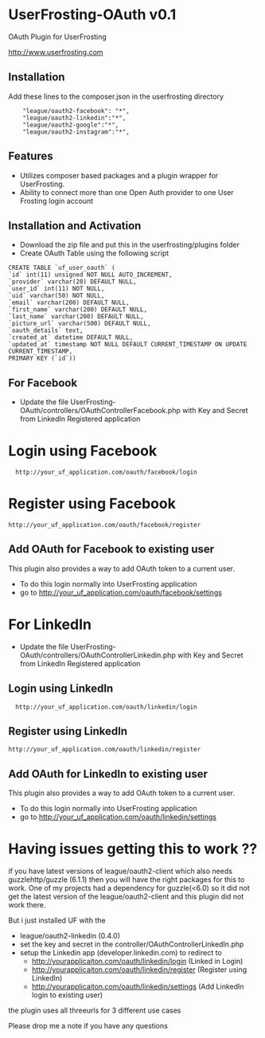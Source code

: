 # UserFrosting-OAuth v0.1

OAuth Plugin for UserFrosting

http://www.userfrosting.com


## Installation

Add these lines to the composer.json in the userfrosting directory

        "league/oauth2-facebook": "*",
        "league/oauth2-linkedin":"*",
        "league/oauth2-google":"*",
        "league/oauth2-instagram":"*",

## Features

- Utilizes composer based packages and a plugin wrapper for UserFrosting.
- Ability to connect more than one Open Auth provider to one User Frosting login account

## Installation and Activation

- Download the zip file and put this in the userfrosting/plugins folder
- Create OAuth Table using the following script

```
CREATE TABLE `uf_user_oauth` (
`id` int(11) unsigned NOT NULL AUTO_INCREMENT,
`provider` varchar(20) DEFAULT NULL,
`user_id` int(11) NOT NULL,
`uid` varchar(50) NOT NULL,
`email` varchar(200) DEFAULT NULL,
`first_name` varchar(200) DEFAULT NULL,
`last_name` varchar(200) DEFAULT NULL,
`picture_url` varchar(500) DEFAULT NULL,
`oauth_details` text,
`created_at` datetime DEFAULT NULL,
`updated_at` timestamp NOT NULL DEFAULT CURRENT_TIMESTAMP ON UPDATE CURRENT_TIMESTAMP,
PRIMARY KEY (`id`))
```

## For Facebook
- Update the file UserFrosting-OAuth/controllers/OAuthControllerFacebook.php 
with Key and Secret from LinkedIn Registered application

# Login using Facebook
      http://your_uf_application.com/oauth/facebook/login
# Register using Facebook 
    http://your_uf_application.com/oauth/facebook/register
    
## Add OAuth for Facebook to existing user 
This plugin also provides a way to add OAuth token to a current user. 
 - To do this login normally into UserFrosting application
 - go to http://your_uf_application.com/oauth/facebook/settings
    

# For LinkedIn
- Update the file UserFrosting-OAuth/controllers/OAuthControllerLinkedin.php 
with Key and Secret from LinkedIn Registered application

## Login using LinkedIn
      http://your_uf_application.com/oauth/linkedin/login
## Register using LinkedIn 
    http://your_uf_application.com/oauth/linkedin/register
## Add OAuth for LinkedIn to existing user 
This plugin also provides a way to add OAuth token to a current user. 
 - To do this login normally into UserFrosting application
 - go to http://your_uf_application.com/oauth/linkedin/settings
    

# Having issues getting this to work ??

if you have latest versions of league/oauth2-client which also needs guzzlehttp/guzzle (6.1.1) then you will have the right packages for this to work. 
One of my projects had a dependency for guzzle(<6.0) so it did not get the latest version of the league/oauth2-client and this plugin did not work there. 

But i just installed UF with the 
- league/oauth2-linkedin (0.4.0)
- set the key and secret in the controller/OAuthControllerLinkedIn.php
- setup the Linkedin app (developer.linkedin.com) to redirect to 
     - http://yourapplicaiton.com/oauth/linkedin/login (Linked in Login)
     - http://yourapplicaiton.com/oauth/linkedin/register (Register using LinkedIn)
     - http://yourapplicaiton.com/oauth/linkedin/settings (Add LinkedIn login to existing user)

the plugin uses all threeurls for 3 different use cases

Please drop me a note if you have any questions

